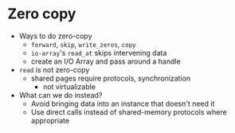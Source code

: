 # Zero copy

- Ways to do zero-copy
  - `forward`, `skip`, `write_zeros`, `copy`
  - `io-array`'s `read_at` skips intervening data
  - create an I/O Array and pass around a handle
- `read` is not zero-copy
  - shared pages require protocols, synchronization
    - not virtualizable
- What can we do instead?
  - Avoid bringing data into an instance that doesn't need it
  - Use direct calls instead of shared-memory protocols where appropriate
